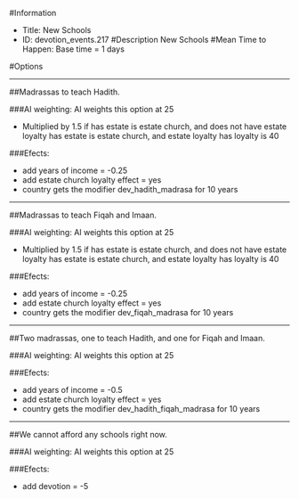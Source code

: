 #Information
 - Title: New Schools
 - ID: devotion_events.217
#Description
New Schools
#Mean Time to Happen:
Base time = 1 days

#Options

___
##Madrassas to teach Hadith.

###AI weighting:
AI weights this option at 25
 - Multiplied by 1.5 if has estate is estate church, and does not have estate loyalty has estate is estate church, and estate loyalty has loyalty is 40


###Efects:<ul><li>add years of income = -0.25</li><li>add estate church loyalty effect = yes</li><li>country gets the modifier dev_hadith_madrasa for 10 years</li></ul>

___
##Madrassas to teach Fiqah and Imaan.

###AI weighting:
AI weights this option at 25
 - Multiplied by 1.5 if has estate is estate church, and does not have estate loyalty has estate is estate church, and estate loyalty has loyalty is 40


###Efects:<ul><li>add years of income = -0.25</li><li>add estate church loyalty effect = yes</li><li>country gets the modifier dev_fiqah_madrasa for 10 years</li></ul>

___
##Two madrassas, one to teach Hadith, and one for Fiqah and Imaan.

###AI weighting:
AI weights this option at 25


###Efects:<ul><li>add years of income = -0.5</li><li>add estate church loyalty effect = yes</li><li>country gets the modifier dev_hadith_fiqah_madrasa for 10 years</li></ul>

___
##We cannot afford any schools right now.

###AI weighting:
AI weights this option at 25


###Efects:<ul><li>add devotion = -5</li></ul>
